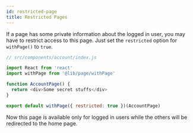 ```yaml
---
id: restricted-page
title: Restricted Pages
---
```


If a page has some private information about the logged in user, you may have to restrict access to this page. Just set the ```restricted``` option for ```withPage()``` to ```true```.

```javascript
// src/components/account/index.js

import React from 'react'
import withPage from '@lib/page/withPage'

function AccountPage() {
  return <div>Some secret stuffs</div>
}

export default withPage({ restricted: true })(AccountPage)
```

Now this page is available only for logged in users while the others will be redirected to the home page.
